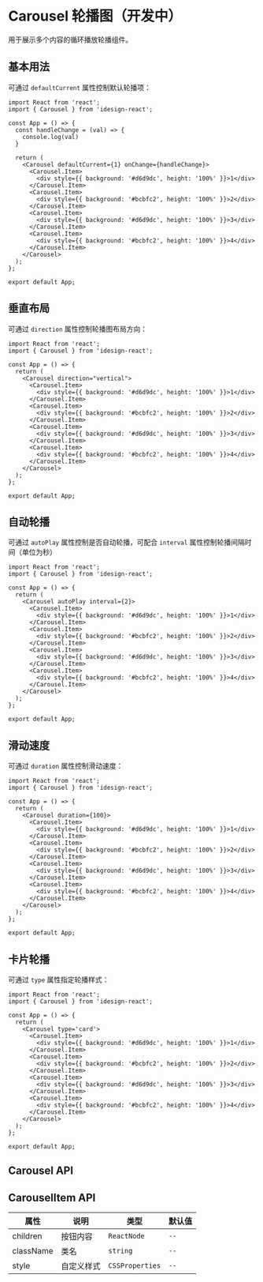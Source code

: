 # Carousel 轮播图（开发中）

用于展示多个内容的循环播放轮播组件。

## 基本用法

可通过 `defaultCurrent` 属性控制默认轮播项：

```tsx
import React from 'react';
import { Carousel } from 'idesign-react';

const App = () => {
  const handleChange = (val) => {
    console.log(val)
  }

  return (
    <Carousel defaultCurrent={1} onChange={handleChange}>
      <Carousel.Item>
        <div style={{ background: '#d6d9dc', height: '100%' }}>1</div>
      </Carousel.Item>
      <Carousel.Item>
        <div style={{ background: '#bcbfc2', height: '100%' }}>2</div>
      </Carousel.Item>
      <Carousel.Item>
        <div style={{ background: '#d6d9dc', height: '100%' }}>3</div>
      </Carousel.Item>
      <Carousel.Item>
        <div style={{ background: '#bcbfc2', height: '100%' }}>4</div>
      </Carousel.Item>
    </Carousel>
  );
};

export default App;
```

## 垂直布局

可通过 `direction` 属性控制轮播图布局方向：

```tsx
import React from 'react';
import { Carousel } from 'idesign-react';

const App = () => {
  return (
    <Carousel direction="vertical">
      <Carousel.Item>
        <div style={{ background: '#d6d9dc', height: '100%' }}>1</div>
      </Carousel.Item>
      <Carousel.Item>
        <div style={{ background: '#bcbfc2', height: '100%' }}>2</div>
      </Carousel.Item>
      <Carousel.Item>
        <div style={{ background: '#d6d9dc', height: '100%' }}>3</div>
      </Carousel.Item>
      <Carousel.Item>
        <div style={{ background: '#bcbfc2', height: '100%' }}>4</div>
      </Carousel.Item>
    </Carousel>
  );
};

export default App;
```

## 自动轮播

可通过 `autoPlay` 属性控制是否自动轮播，可配合 `interval` 属性控制轮播间隔时间（单位为秒）

```tsx
import React from 'react';
import { Carousel } from 'idesign-react';

const App = () => {
  return (
    <Carousel autoPlay interval={2}>
      <Carousel.Item>
        <div style={{ background: '#d6d9dc', height: '100%' }}>1</div>
      </Carousel.Item>
      <Carousel.Item>
        <div style={{ background: '#bcbfc2', height: '100%' }}>2</div>
      </Carousel.Item>
      <Carousel.Item>
        <div style={{ background: '#d6d9dc', height: '100%' }}>3</div>
      </Carousel.Item>
      <Carousel.Item>
        <div style={{ background: '#bcbfc2', height: '100%' }}>4</div>
      </Carousel.Item>
    </Carousel>
  );
};

export default App;
```

## 滑动速度

可通过 `duration` 属性控制滑动速度：

```tsx
import React from 'react';
import { Carousel } from 'idesign-react';

const App = () => {
  return (
    <Carousel duration={100}>
      <Carousel.Item>
        <div style={{ background: '#d6d9dc', height: '100%' }}>1</div>
      </Carousel.Item>
      <Carousel.Item>
        <div style={{ background: '#bcbfc2', height: '100%' }}>2</div>
      </Carousel.Item>
      <Carousel.Item>
        <div style={{ background: '#d6d9dc', height: '100%' }}>3</div>
      </Carousel.Item>
      <Carousel.Item>
        <div style={{ background: '#bcbfc2', height: '100%' }}>4</div>
      </Carousel.Item>
    </Carousel>
  );
};

export default App;
```

## 卡片轮播

可通过 `type` 属性指定轮播样式：

```tsx
import React from 'react';
import { Carousel } from 'idesign-react';

const App = () => {
  return (
    <Carousel type='card'>
      <Carousel.Item>
        <div style={{ background: '#d6d9dc', height: '100%' }}>1</div>
      </Carousel.Item>
      <Carousel.Item>
        <div style={{ background: '#bcbfc2', height: '100%' }}>2</div>
      </Carousel.Item>
      <Carousel.Item>
        <div style={{ background: '#d6d9dc', height: '100%' }}>3</div>
      </Carousel.Item>
      <Carousel.Item>
        <div style={{ background: '#bcbfc2', height: '100%' }}>4</div>
      </Carousel.Item>
    </Carousel>
  );
};

export default App;
```

## Carousel API


## CarouselItem API

| 属性      | 说明       | 类型            | 默认值 |
| --------- | ---------- | --------------- | ------ |
| children  | 按钮内容   | `ReactNode`     | `--`   |
| className | 类名       | `string`        | `--`   |
| style     | 自定义样式 | `CSSProperties` | `--`   |
